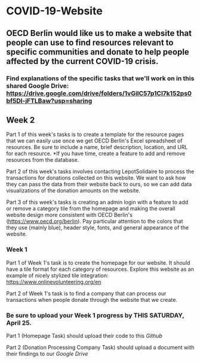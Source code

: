 # COVID-19-Website
## OECD Berlin would like us to make a website that people can use to find resources relevant to specific communities and donate to help people affected by the current COVID-19 crisis.
### Find explanations of the specific tasks that we'll work on in this shared Google Drive: https://drive.google.com/drive/folders/1vGilC57p1Cl7k152ps0bf5Dl-jFTLBaw?usp=sharing

## Week 2
Part 1 of this week's tasks is to create a template for the resource pages that we can easily use once we get OECD Berlin's Excel spreadsheet of resources. Be sure to include a name, brief description, location, and URL for each resource.
*If you have time, create a feature to add and remove resources from the database.

Part 2 of this week's tasks involves contacting LepotSolidaire to process the transactions for donations collected on this website. We want to ask how they can pass the data from their website back to ours, so we can add data visualizations of the donation amounts on the website.

Part 3 of this week's tasks is creating an admin login with a feature to add or remove a category tile from the homepage and making the overall website design more consistent with OECD Berlin's (https://www.oecd.org/berlin). Pay particular attention to the colors that they use (mainly blue), header style, fonts, and general appearance of the website.


### Week 1
Part 1 of Week 1's task is to create the homepage for our website. It should have a tile format for each category of resources. Explore this website as an example of nicely stylized tile integration: https://www.onlinevolunteering.org/en

Part 2 of Week 1's task is to find a company that can process our transactions when people donate through the website that we create.

### Be sure to upload your Week 1 progress by THIS SATURDAY, April 25.
Part 1 (Homepage Task) should upload their code to this *Github*

Part 2 (Donation Processing Company Task) should upload a document with their findings to our *Google Drive*
